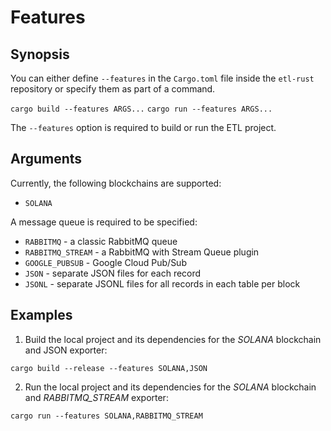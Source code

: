 # Features

## Synopsis

You can either define `--features` in the `Cargo.toml` file inside the `etl-rust` repository or specify them as part of a command.

`cargo build --features ARGS...`
`cargo run --features ARGS...`

The `--features` option is required to build or run the ETL project.

## Arguments

Currently, the following blockchains are supported:
- `SOLANA`

A message queue is required to be specified:
- `RABBITMQ` - a classic RabbitMQ queue
- `RABBITMQ_STREAM` - a RabbitMQ with Stream Queue plugin
- `GOOGLE_PUBSUB` - Google Cloud Pub/Sub
- `JSON` - separate JSON files for each record
- `JSONL` - separate JSONL files for all records in each table per block

## Examples

1. Build the local project and its dependencies for the _SOLANA_ blockchain and JSON exporter:
```
cargo build --release --features SOLANA,JSON
```

2. Run the local project and its dependencies for the _SOLANA_ blockchain and _RABBITMQ_STREAM_ exporter:
```
cargo run --features SOLANA,RABBITMQ_STREAM
```
